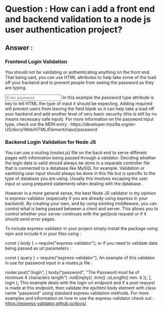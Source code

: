 # Question : How can i add a front end and backend validation to a node js user authentication project? #

## Answer : ##

### Frontend Login Validation ###
You should not be validating or authenticating anything on the front end. That being said, you can use HTML attributes to help take some of the load off your backend and to prevent people from seeing the password as they are typing.

<input type="password" class="input" name="password" autocomplete="off" placeholder="Enter password" required>
In this example the password type attribute is key to tell HTML the type of input it should be expecting. Adding required will prevent users from leaving the field blank so it can help take a load off your backend and add another level of very basic security (this is still by no means necessary safe input). For more information on the password input type, check out the MDN entry : https://developer.mozilla.org/en-US/docs/Web/HTML/Element/input/password

### Backend Login Validation for Node JS ###
You can use a routing (routes.js) file on the back end to serve different pages with information being passed through a validator. Deciding whether the login data is valid should always be done in a separate controller file that is connected to a database like MySQL for example. Validation or sanitizing user input should always be done in this file but is specific to the type of database you are using. Usually this involves escaping the user input or using prepared statements when dealing with the database.

However in a more general sense, the best Node JS validator in my opinion is express-validator (especially if you are already using express in your backend). By creating your own, and by using existing middleware, you can control what is being passed between a client and server. This allows you to control whether your server continues with the get/post request or if it should send error pages.

To include express-validator in your project simply install the package using npm and include it in your files using :

const { body } = require("express-validator");
or if you need to validate data being passed as url parameters :

const { query } = require("express-validator");
An example of this validator in use for password input in a routes.js file :

router.post("/login",
    [
        body("password", "The Password must be of minimum 4 characters length")
            .notEmpty()
            .trim()
            .isLength({ min: 4 }),
    ],
    login
);
This example deals with the login url endpoint and if a post request is made at this endpoint, then validate the ejs/html body element with class name "password" using standard express validation methods. For more examples and information on how to use the express-validator check out : https://express-validator.github.io/docs/.

